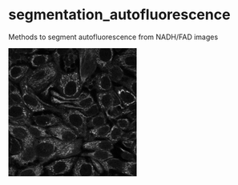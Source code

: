 # segmentation_autofluorescence
Methods to segment autofluorescence from NADH/FAD images


![alt text](https://github.com/JenuC/segmentation_autofluorescence/blob/master/manual_segmentation_result.jpg)
